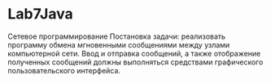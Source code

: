 # Lab7Java
Сетевое программирование
Постановка задачи: реализовать программу обмена мгновенными
сообщениями между узлами компьютерной сети. Ввод и отправка
сообщений, а также отображение полученных сообщений должны
выполняться средствами графического пользовательского интерфейса.
